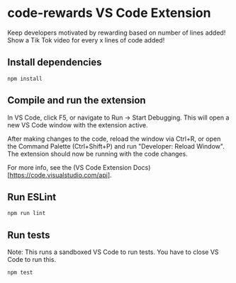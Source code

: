 # code-rewards VS Code Extension

Keep developers motivated by rewarding based on number of lines added! Show a Tik Tok video for every x lines of code added!

## Install dependencies

```
npm install
```

## Compile and run the extension

In VS Code, click F5, or navigate to Run -> Start Debugging. This will open a new VS Code window with the extension active.

After making changes to the code, reload the window via Ctrl+R, or open the Command Palette (Ctrl+Shift+P) and run "Developer: Reload Window". The extension should now be running with the code changes.

For more info, see the (VS Code Extension Docs)[https://code.visualstudio.com/api].

## Run ESLint

```
npm run lint
```

## Run tests

Note: This runs a sandboxed VS Code to run tests. You have to close VS Code to run this.

```
npm test
```

